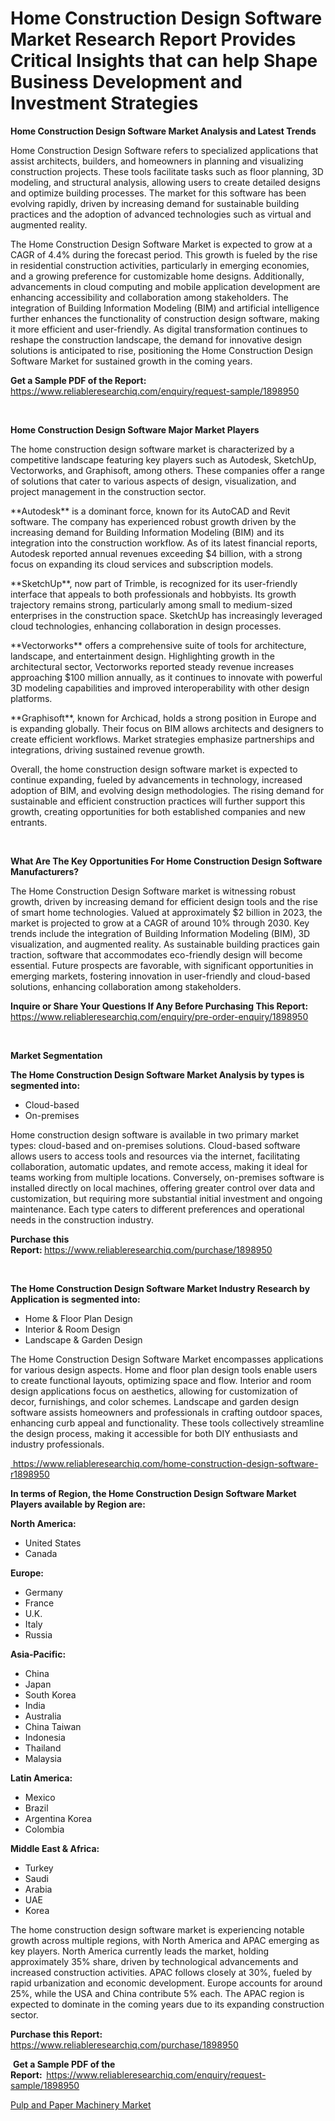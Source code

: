 <p><h1>Home Construction Design Software Market Research Report Provides Critical Insights that can help Shape Business Development and Investment Strategies</h1></p><p><strong>Home Construction Design Software Market Analysis and Latest Trends</strong></p>
<p><p>Home Construction Design Software refers to specialized applications that assist architects, builders, and homeowners in planning and visualizing construction projects. These tools facilitate tasks such as floor planning, 3D modeling, and structural analysis, allowing users to create detailed designs and optimize building processes. The market for this software has been evolving rapidly, driven by increasing demand for sustainable building practices and the adoption of advanced technologies such as virtual and augmented reality.</p><p>The Home Construction Design Software Market is expected to grow at a CAGR of 4.4% during the forecast period. This growth is fueled by the rise in residential construction activities, particularly in emerging economies, and a growing preference for customizable home designs. Additionally, advancements in cloud computing and mobile application development are enhancing accessibility and collaboration among stakeholders. The integration of Building Information Modeling (BIM) and artificial intelligence further enhances the functionality of construction design software, making it more efficient and user-friendly. As digital transformation continues to reshape the construction landscape, the demand for innovative design solutions is anticipated to rise, positioning the Home Construction Design Software Market for sustained growth in the coming years.</p></p>
<p><strong>Get a Sample PDF of the Report:&nbsp;</strong> <a href="https://www.reliableresearchiq.com/enquiry/request-sample/1898950?utm_campaign=3074&utm_medium=2&utm_source=Github&utm_content=ia&utm_term=09032025&utm_id=home-construction-design-software">https://www.reliableresearchiq.com/enquiry/request-sample/1898950</a></p>
<p>&nbsp;</p>
<p><strong>Home Construction Design Software Major Market Players</strong></p>
<p><p>The home construction design software market is characterized by a competitive landscape featuring key players such as Autodesk, SketchUp, Vectorworks, and Graphisoft, among others. These companies offer a range of solutions that cater to various aspects of design, visualization, and project management in the construction sector.</p><p>**Autodesk** is a dominant force, known for its AutoCAD and Revit software. The company has experienced robust growth driven by the increasing demand for Building Information Modeling (BIM) and its integration into the construction workflow. As of its latest financial reports, Autodesk reported annual revenues exceeding $4 billion, with a strong focus on expanding its cloud services and subscription models.</p><p>**SketchUp**, now part of Trimble, is recognized for its user-friendly interface that appeals to both professionals and hobbyists. Its growth trajectory remains strong, particularly among small to medium-sized enterprises in the construction space. SketchUp has increasingly leveraged cloud technologies, enhancing collaboration in design processes.</p><p>**Vectorworks** offers a comprehensive suite of tools for architecture, landscape, and entertainment design. Highlighting growth in the architectural sector, Vectorworks reported steady revenue increases approaching $100 million annually, as it continues to innovate with powerful 3D modeling capabilities and improved interoperability with other design platforms.</p><p>**Graphisoft**, known for Archicad, holds a strong position in Europe and is expanding globally. Their focus on BIM allows architects and designers to create efficient workflows. Market strategies emphasize partnerships and integrations, driving sustained revenue growth.</p><p>Overall, the home construction design software market is expected to continue expanding, fueled by advancements in technology, increased adoption of BIM, and evolving design methodologies. The rising demand for sustainable and efficient construction practices will further support this growth, creating opportunities for both established companies and new entrants.</p></p>
<p>&nbsp;</p>
<p><strong>What Are The Key Opportunities For Home Construction Design Software Manufacturers?</strong></p>
<p><p>The Home Construction Design Software market is witnessing robust growth, driven by increasing demand for efficient design tools and the rise of smart home technologies. Valued at approximately $2 billion in 2023, the market is projected to grow at a CAGR of around 10% through 2030. Key trends include the integration of Building Information Modeling (BIM), 3D visualization, and augmented reality. As sustainable building practices gain traction, software that accommodates eco-friendly design will become essential. Future prospects are favorable, with significant opportunities in emerging markets, fostering innovation in user-friendly and cloud-based solutions, enhancing collaboration among stakeholders.</p></p>
<p><strong>Inquire or Share Your Questions If Any Before Purchasing This Report:</strong> <a href="https://www.reliableresearchiq.com/enquiry/pre-order-enquiry/1898950?utm_campaign=3074&utm_medium=2&utm_source=Github&utm_content=ia&utm_term=09032025&utm_id=home-construction-design-software">https://www.reliableresearchiq.com/enquiry/pre-order-enquiry/1898950</a></p>
<p>&nbsp;</p>
<p><strong>Market Segmentation</strong></p>
<p><strong>The Home Construction Design Software Market Analysis by types is segmented into:</strong></p>
<p><ul><li>Cloud-based</li><li>On-premises</li></ul></p>
<p><p>Home construction design software is available in two primary market types: cloud-based and on-premises solutions. Cloud-based software allows users to access tools and resources via the internet, facilitating collaboration, automatic updates, and remote access, making it ideal for teams working from multiple locations. Conversely, on-premises software is installed directly on local machines, offering greater control over data and customization, but requiring more substantial initial investment and ongoing maintenance. Each type caters to different preferences and operational needs in the construction industry.</p></p>
<p><strong>Purchase this Report:&nbsp;</strong><a href="https://www.reliableresearchiq.com/purchase/1898950?utm_campaign=3074&utm_medium=2&utm_source=Github&utm_content=ia&utm_term=09032025&utm_id=home-construction-design-software">https://www.reliableresearchiq.com/purchase/1898950</a></p>
<p>&nbsp;</p>
<p><strong>The Home Construction Design Software Market Industry Research by Application is segmented into:</strong></p>
<p><ul><li>Home & Floor Plan Design</li><li>Interior & Room Design</li><li>Landscape & Garden Design</li></ul></p>
<p><p>The Home Construction Design Software Market encompasses applications for various design aspects. Home and floor plan design tools enable users to create functional layouts, optimizing space and flow. Interior and room design applications focus on aesthetics, allowing for customization of decor, furnishings, and color schemes. Landscape and garden design software assists homeowners and professionals in crafting outdoor spaces, enhancing curb appeal and functionality. These tools collectively streamline the design process, making it accessible for both DIY enthusiasts and industry professionals.</p></p>
<p><a href="https://www.reliableresearchiq.com/home-construction-design-software-r1898950?utm_campaign=3074&utm_medium=2&utm_source=Github&utm_content=ia&utm_term=09032025&utm_id=home-construction-design-software">&nbsp;https://www.reliableresearchiq.com/home-construction-design-software-r1898950</a></p>
<p><strong>In terms of Region, the Home Construction Design Software Market Players available by Region are:</strong></p>
<p>
    <p> <strong> North America: </strong>
        <ul>
            <li>United States</li>
            <li>Canada</li>
        </ul>
        </p> 
    <p> <strong> Europe: </strong>
        <ul>
            <li>Germany</li>
            <li>France</li>
            <li>U.K.</li>
            <li>Italy</li>
            <li>Russia</li>
        </ul>
        </p> 
    <p> <strong> Asia-Pacific: </strong>
        <ul>
            <li>China</li>
            <li>Japan</li>
            <li>South Korea</li>
            <li>India</li>
            <li>Australia</li>
            <li>China Taiwan</li>
            <li>Indonesia</li>
            <li>Thailand</li>
            <li>Malaysia</li>
        </ul>
        </p> 
    <p> <strong> Latin America: </strong>
        <ul>
            <li>Mexico</li>
            <li>Brazil</li>
            <li>Argentina Korea</li>
            <li>Colombia</li>
        </ul>
        </p> 
    <p> <strong> Middle East & Africa: </strong>
        <ul>
            <li>Turkey</li>
            <li>Saudi</li>
            <li>Arabia</li>
            <li>UAE</li>
            <li>Korea</li>
        </ul>
    </p>
    </p>
<p><p>The home construction design software market is experiencing notable growth across multiple regions, with North America and APAC emerging as key players. North America currently leads the market, holding approximately 35% share, driven by technological advancements and increased construction activities. APAC follows closely at 30%, fueled by rapid urbanization and economic development. Europe accounts for around 25%, while the USA and China contribute 5% each. The APAC region is expected to dominate in the coming years due to its expanding construction sector.</p></p>
<p><strong>Purchase this Report: </strong><a href="https://www.reliableresearchiq.com/purchase/1898950?utm_campaign=3074&utm_medium=2&utm_source=Github&utm_content=ia&utm_term=09032025&utm_id=home-construction-design-software">https://www.reliableresearchiq.com/purchase/1898950</a></p>
<p>&nbsp;<strong>Get a Sample PDF of the Report:&nbsp;&nbsp;</strong><a href="https://www.reliableresearchiq.com/enquiry/request-sample/1898950?utm_campaign=3074&utm_medium=2&utm_source=Github&utm_content=ia&utm_term=09032025&utm_id=home-construction-design-software">https://www.reliableresearchiq.com/enquiry/request-sample/1898950</a></p>
<p><strong></strong></p>
<p><p><a href="https://github.com/mohmodsiason/Market-Research-Report-List-1/blob/main/pulp-and-paper-machinery-market.md?utm_campaign=3074&utm_medium=2&utm_source=Github&utm_content=ia&utm_term=09032025&utm_id=home-construction-design-software">Pulp and Paper Machinery Market</a></p></p>